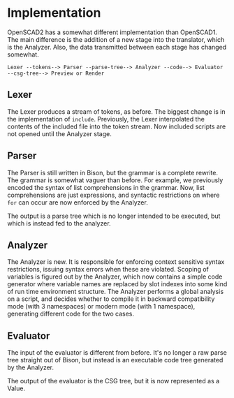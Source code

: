 # Implementation

OpenSCAD2 has a somewhat different implementation than OpenSCAD1.
The main difference is the addition of a new stage into the translator,
which is the Analyzer. Also, the data transmitted between each stage has
changed somewhat.
```
Lexer --tokens--> Parser --parse-tree--> Analyzer --code--> Evaluator --csg-tree--> Preview or Render
```

## Lexer
The Lexer produces a stream of tokens, as before.
The biggest change is in the implementation of `include`.
Previously, the Lexer interpolated the contents of the included file
into the token stream. Now included scripts are not opened until the Analyzer stage.

## Parser
The Parser is still written in Bison, but the grammar is a complete rewrite.
The grammar is somewhat vaguer than before. For example, we previously encoded
the syntax of list comprehensions in the grammar. Now, list comprehensions are just
expressions, and syntactic restrictions on where `for` can occur are now enforced
by the Analyzer.

The output is a parse tree which is no longer intended to be executed, but which
is instead fed to the analyzer.

## Analyzer
The Analyzer is new.
It is responsible for enforcing context sensitive syntax restrictions,
issuing syntax errors when these are violated. Scoping of variables is
figured out by the Analyzer, which now contains a simple code generator
where variable names are replaced by slot indexes into some kind of run
time environment structure. The Analyzer performs a global analysis on
a script, and decides whether to compile it in backward compatibility mode
(with 3 namespaces) or modern mode (with 1 namespace), generating different
code for the two cases.

## Evaluator
The input of the evaluator is different from before.
It's no longer a raw parse tree straight out of Bison,
but instead is an executable code tree generated by the Analyzer.

The output of the evaluator is the CSG tree, but it
is now represented as a Value.
